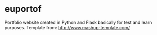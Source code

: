 # euportof
Portfolio website created in Python and Flask basically for test and learn purposes.
Template from: http://www.mashup-template.com/
